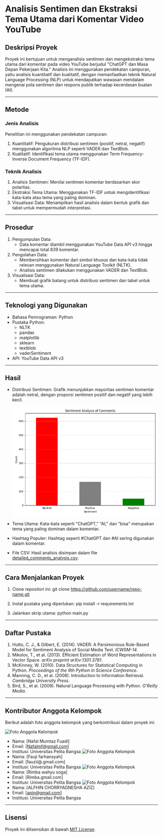 # Analisis Sentimen dan Ekstraksi Tema Utama dari Komentar Video YouTube

## Deskripsi Proyek
Proyek ini bertujuan untuk menganalisis sentimen dan mengekstraksi tema utama dari komentar pada video YouTube berjudul "ChatGPT dan Masa Depan Pekerjaan Kita." Analisis ini menggunakan pendekatan campuran, yaitu analisis kuantitatif dan kualitatif, dengan memanfaatkan teknik Natural Language Processing (NLP) untuk mendapatkan wawasan mendalam mengenai pola sentimen dan respons publik terhadap kecerdasan buatan (AI).

---

## Metode

### Jenis Analisis
Penelitian ini menggunakan pendekatan campuran:
1. Kuantitatif: Pengukuran distribusi sentimen (positif, netral, negatif) menggunakan algoritma NLP seperti VADER dan TextBlob.
2. Kualitatif: Identifikasi tema utama menggunakan Term Frequency-Inverse Document Frequency (TF-IDF).

### Teknik Analisis
1. Analisis Sentimen: Menilai sentimen komentar berdasarkan skor polaritas.
2. Ekstraksi Tema Utama: Menggunakan TF-IDF untuk mengidentifikasi kata-kata atau tema yang paling dominan.
3. Visualisasi Data: Menampilkan hasil analisis dalam bentuk grafik dan tabel untuk mempermudah interpretasi.

---

## Prosedur
1. Pengumpulan Data:
   - Data komentar diambil menggunakan YouTube Data API v3 hingga mencapai total 839 komentar.
2. Pengolahan Data:
   - Membersihkan komentar dari simbol khusus dan kata-kata tidak relevan menggunakan Natural Language Toolkit (NLTK).
   - Analisis sentimen dilakukan menggunakan VADER dan TextBlob.
3. Visualisasi Data:
   - Membuat grafik batang untuk distribusi sentimen dan tabel untuk tema utama.

---

## Teknologi yang Digunakan
- Bahasa Pemrograman: Python
- Pustaka Python:
  - NLTK
  - pandas
  - matplotlib
  - sklearn
  - textblob
  - vaderSentiment
- API: YouTube Data API v3

---

## Hasil
- Distribusi Sentimen:
  Grafik menunjukkan mayoritas sentimen komentar adalah netral, dengan proporsi sentimen positif dan negatif yang lebih kecil.
  
  ![Grafik Distribusi Sentimen](sentiment_analysis.png)

- Tema Utama:
  Kata-kata seperti "ChatGPT," "AI," dan "bisa" merupakan tema yang paling dominan dalam komentar.
- Hashtag Populer:
  Hashtag seperti #ChatGPT dan #AI sering digunakan dalam komentar.
- File CSV:
  Hasil analisis disimpan dalam file [detailed_comments_analysis.csv](detailed_comments_analysis.csv).

---

## Cara Menjalankan Proyek
1. Clone repositori ini:
      git clone https://github.com/username/repo-name.git
   
2. Instal pustaka yang diperlukan:
      pip install -r requirements.txt
   
3. Jalankan skrip utama:
      python main.py
   

---

## Daftar Pustaka
1. Hutto, C. J., & Gilbert, E. (2014). VADER: A Parsimonious Rule-Based Model for Sentiment Analysis of Social Media Text. *ICWSM-14*.
2. Mikolov, T., et al. (2013). Efficient Estimation of Word Representations in Vector Space. *arXiv preprint arXiv:1301.3781*.
3. McKinney, W. (2010). Data Structures for Statistical Computing in Python. *Proceedings of the 9th Python in Science Conference*.
4. Manning, C. D., et al. (2008). Introduction to Information Retrieval. *Cambridge University Press*.
5. Bird, S., et al. (2009). Natural Language Processing with Python. *O'Reilly Media*.

---

## Kontributor Anggota Kelompok
Berikut adalah foto anggota kelompok yang berkontribusi dalam proyek ini:

![Foto Anggota Kelompok](images/nafal.jpg)
- Nama: [Nafal Mumtaz Fuadi]
- Email: [Nafalmf@gmail.com]
- Institusi: Universitas Pelita Bangsa
![Foto Anggota Kelompok](images/fauzi.jpg)
- Nama: [Fauji farhansyah]
- Email: [fauzii@.gmail.com]
- Institusi: Universitas Pelita Bangsa
![Foto Anggota Kelompok](images/rimba.jpg)
- Nama: [Rimba wahyu soga]
- Email: [Rimba.gmail.com]
- Institusi: Universitas Pelita Bangsa
![Foto Anggota Kelompok](images/apin.jpg)
- Nama: [ALFHIN CHORRYAGNESHA AZIZ]
- Email: [apin@gmail.com]
- Institusi: Universitas Pelita Bangsa
---

## Lisensi
Proyek ini dilisensikan di bawah [MIT License](LICENSE).